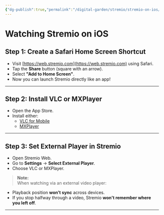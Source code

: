 ```yaml
---
{"dg-publish":true,"permalink":"/digital-garden/stremio/stremio-on-ios/","title":"Watching Stremio on iOS","tags":["stremio ios"]}
---
```



# Watching Stremio on iOS

## Step 1: Create a Safari Home Screen Shortcut
- Visit [https://web.stremio.com](https://web.stremio.com) using Safari.
- Tap the **Share** button (square with an arrow).
- Select **"Add to Home Screen"**.
- Now you can launch Stremio directly like an app!

---

## Step 2: Install VLC or MXPlayer
- Open the App Store.
- Install either:
  - [VLC for Mobile](https://apps.apple.com/app/vlc-for-mobile/id650377962)  
  - [MXPlayer](https://apps.apple.com/app/mx-player/id922939805)

---

## Step 3: Set External Player in Stremio
- Open Stremio Web.
- Go to **Settings** → **Select External Player**.
- Choose VLC or MXPlayer.

> **Note:**  
When watching via an external video player:
- Playback position **won’t sync** across devices.
- If you stop halfway through a video, Stremio **won't remember where you left off**.

---